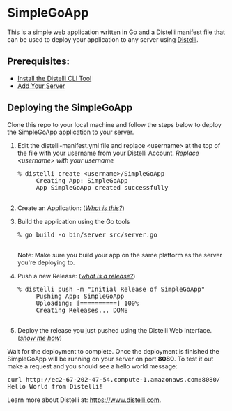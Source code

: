 SimpleGoApp
===========

This is a simple web application written in Go and a Distelli manifest file that can be used to deploy your application to any server using <a href="https://www.distelli.com" target="_blank">Distelli</a>.

Prerequisites:
---------------

* <a href="https://www.distelli.com/docs/setup" target="_blank">Install the Distelli CLI Tool</a>
* <a href="https://www.distelli.com/docs/agent-setup" target="_blank">Add Your Server</a>

Deploying the SimpleGoApp
---------------------------

Clone this repo to your local machine and follow the steps below to deploy the SimpleGoApp application to your server.

1. Edit the distelli-manifest.yml file and replace &lt;username&gt; at the top of the file with your username from your Distelli Account.
    <i>Replace &lt;username&gt; with your username</i>
    <pre>% distelli create &lt;username&gt;/SimpleGoApp
        Creating App: SimpleGoApp
        App SimpleGoApp created successfully
    </pre>
2. Create an Application: (<a href="http://www.distelli.com/docs/creating-an-application.html" target="_blank"><i>What is this?</i></a>)

3. Build the application using the Go tools

    <pre>% go build -o bin/server src/server.go
    </pre>
    
    Note: Make sure you build your app on the same platform as the server you're deploying to.

4. Push a new Release: (<a href="http://www.distelli.com/docs/pushing-an-artifact.html" target="_blank"><i>what is a release?</i></a>)

    <pre>% distelli push -m "Initial Release of SimpleGoApp"
        Pushing App: SimpleGoApp
        Uploading: [==========] 100%
        Creating Releases... DONE
    </pre>

4. Deploy the release you just pushed using the Distelli Web Interface. (<a href="http://www.distelli.com/docs/starting-a-deployment.html" target="_blank"><i>show me how</i></a>)

Wait for the deployment to complete. Once the deployment is finished the SimpleGoApp will be running on your server on port <b>8080</b>. To test it out make a request and you should see a hello world message:

<pre>
curl http://ec2-67-202-47-54.compute-1.amazonaws.com:8080/
Hello World from Distelli!
</pre>
Learn more about Distelli at: https://www.distelli.com.
